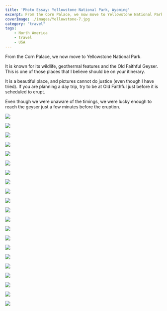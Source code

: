 ```yaml
---
title: 'Photo Essay: Yellowstone National Park, Wyoming'
excerpt: From the Corn Palace, we now move to Yellowstone National Park. It is a beautiful place, and pictures cannot do justice.
coverImage: ./images/Yellowstone-7.jpg
category: "travel"
tags:
    - North America
    - travel
    - USA
---
```


From the Corn Palace, we now move to Yellowstone National Park.

It is known for its wildlife, geothermal features and the Old Faithful Geyser. This is one of those places that I believe should be on your itinerary.

It is a beautiful place, and pictures cannot do justice (even though I have tried). If you are planning a day trip, try to be at Old Faithful just before it is scheduled to erupt.

Even though we were unaware of the timings, we were lucky enough to reach the geyser just a few minutes before the eruption.

![](./images/Yellowstone-1.jpg)

![](./images/Yellowstone-2.jpg)

![](./images/Yellowstone-3.jpg)

![](./images/Yellowstone-4.jpg)

![](./images/Yellowstone-5.jpg)

![](./images/Yellowstone-6.jpg)

![](./images/Yellowstone-7.jpg)

![](./images/Yellowstone-8.jpg)

![](./images/Yellowstone-9.jpg)

![](./images/Yellowstone-10.jpg)

![](./images/Yellowstone-11.jpg)

![](./images/Yellowstone-12.jpg)

![](./images/Yellowstone-13.jpg)

![](./images/Yellowstone-14.jpg)

![](./images/Yellowstone-15.jpg)

![](./images/Yellowstone-16.jpg)

![](./images/Yellowstone-17.jpg)

![](./images/Yellowstone-18.jpg)

![](./images/Yellowstone-19.jpg)

![](./images/Yellowstone-20.jpg)

![](./images/Yellowstone-21.jpg)
